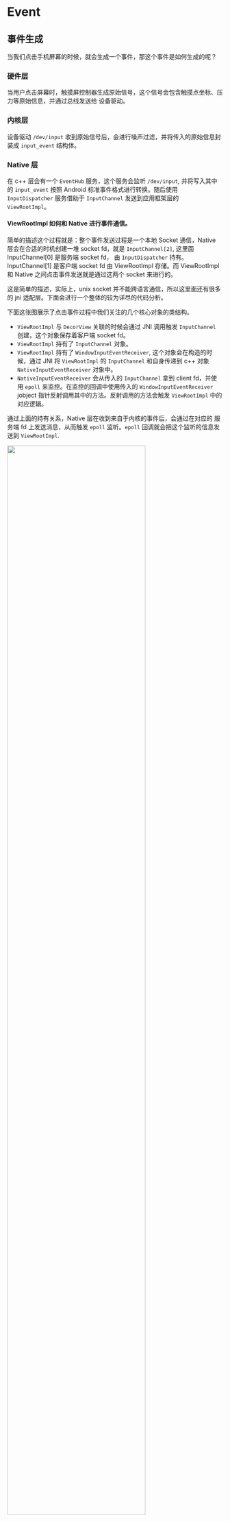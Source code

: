 # Event


## 事件生成

当我们点击手机屏幕的时候，就会生成一个事件，那这个事件是如何生成的呢？

### 硬件层

当用户点击屏幕时，触摸屏控制器生成原始信号，这个信号会包含触摸点坐标、压力等原始信息，并通过总线发送给 设备驱动。

### 内核层

设备驱动 `/dev/input` 收到原始信号后，会进行噪声过滤，并将传入的原始信息封装成 `input_event` 结构体。

### Native 层

在 c++ 层会有一个 `EventHub` 服务，这个服务会监听 `/dev/input`, 并将写入其中的 `input_event` 按照 Android 标准事件格式进行转换。随后使用 `InputDispatcher` 服务借助于 `InputChannel` 发送到应用框架层的 `ViewRootImpl`。



#### ViewRootImpl 如何和 Native 进行事件通信。

简单的描述这个过程就是：整个事件发送过程是一个本地 Socket 通信，Native 层会在合适的时机创建一堆 socket fd，就是 `InputChannel[2]`, 这里面 InputChannel[0] 是服务端 socket fd， 由 `InputDispatcher` 持有。InputChannel[1] 是客户端 socket fd 由 ViewRootImpl 存储。而 ViewRootImpl 和 Native 之间点击事件发送就是通过这两个 socket 来进行的。

这是简单的描述，实际上，unix socket 并不能跨语言通信，所以这里面还有很多的 jni 适配层。下面会进行一个整体的较为详尽的代码分析。

下面这张图展示了点击事件过程中我们关注的几个核心对象的类结构。

- `ViewRootImpl` 与 `DecorView` 关联的时候会通过 JNI 调用触发 `InputChannel` 创建，这个对象保存着客户端 socket fd。
- `ViewRootImpl` 持有了 `InputChannel` 对象。
- `ViewRootImpl` 持有了 `WindowInputEventReceiver`, 这个对象会在构造的时候，通过 JNI 将 `ViewRootImpl` 的 `InputChannel` 和自身传递到 c++ 对象 `NativeInputEventReceiver` 对象中。
- `NativeInputEventReceiver` 会从传入的 `InputChannel` 拿到 client fd，并使用 `epoll` 来监控。在监控的回调中使用传入的 `WindowInputEventReceiver` jobject 指针反射调用其中的方法。反射调用的方法会触发 `ViewRootImpl` 中的对应逻辑。

通过上面的持有关系，Native 层在收到来自于内核的事件后，会通过在对应的 服务端 fd 上发送消息，从而触发 `epoll` 监听。`epoll` 回调就会把这个监听的信息发送到 `ViewRootImpl`.

<img src="android/interview/event/resources/1.png" style="width:80%">


#### Native 如何知道将事件发送给哪个 `InputChannel[0]`

同一时刻，我们设备上会有多个窗口，这里面每个窗口都对应着一个 ViewRootImpl，那我们在设备上进行点击的时候，系统又是如何确认点击事件应该发给哪个窗口呢？

- 首先判断事件是不是发生在当前焦点窗口，如果是，那目标窗口就是焦点窗口。
- 按照窗口的 z-index 顺序，从上到下去判断。

系统在 Native层 存储着所有的 Window 对应的 C++ 对象，这些对象与 InputChannel[0] 一一绑定，如果我们确定是哪个 Window 对象被点击，那就可以拿到对一个的 fd，通过这个 fd，就可以将事件正确的发送到应用层的 ViewRootImpl。


## 事件处理

在上面我们讲了事件发生的大概流程，以及应用层 ViewRootImpl 作为应用层事件接收对象的事实，本节从 ViewRootImpl 收到事件后为起点，介绍其在应用层消费的过程。


<img src="android/interview/event/resources/2.png" style="width:120%">


### 接收

在上面我们已经提到了系统的事件会通过 JNI 触发对应的 ViewRootImpl 中的 WindowInputEventListener 回调方法 onInputEvent。 onInputEvent 通过一些事件的处理后将事件发送到 ViewRootImpl 中定义的一个事件处理职责链，这个责任链会依据事件的类型进行消费，不消费就继续向下传递，对于我们屏幕的触摸事件，会发送到 ViewPostImeInputStage 这个阶段，这个阶段调用其 processPointerEvent 方法来进行事件分发。

```java
native
|
V
ViewRootImpl.WindowInputEventListener.onInputEvent
|
V
ViewRootImpl.enqueueInputEvent
|
V
ViewRootImpl.deliverInputEvent
|
V
ViewRootImpl.ViewPostImeInputStage.postPointerEvent
```


### 上传

因为 ViewRootImpl 持有着视图根 DecorView，所以在 postPointerEvent 阶段直接调用了 DecorView 的 dispatchPointerEvent 方法进行事件上传。

```java
// ViewRootImpl.java
private int processPointerEvent(QueuedInputEvent q) {
    //...
    boolean handled = mView.dispatchPointerEvent(event);
    //...
```

之所以叫上传是因为 DecorView 收到这个事件后，并没有急着在整个 UI 树上进行事件分发，而是通过 Window 上传到 Activity。最后再由 Activity 传回 DecorView，这个步骤看似多余，其实是想让 Activity 感知到事件并进行事件兜底，目的是在整个视图树上没有找到对应的 View 去消费事件的时候，由 Activity 进行处理。

dispatchTouchEvent 这个方法接收一个事件参数，返回一个布尔值，如果返回 true，代表事件已经被消费，否则代表不消费传入的事件。

```java
//Activity.java
public boolean dispatchTouchEvent(MotionEvent ev) {
    if (ev.getAction() == MotionEvent.ACTION_DOWN) {
        onUserInteraction();
    }
    if (getWindow().superDispatchTouchEvent(ev)) { // Activity 再将事件返回给 DecorView
        return true;
    }
    return onTouchEvent(ev); // 如果没有任何 View 消费这个事件，那调用 Activity 自身的事件处理监听。
}

```
### 下达

Activity 把事件再次交给 DecorView 后，DecorView 会调用自身的 dispatchTouchEvent 方法，这个方法由其祖父类 ViewGroup 实现，在这个方法中按序进行下面三个操作。

1. 判断当前 ViewGroup 是不是拦截该事件，如果拦截的话，转掉父类(View)的 dispatchTouchEvent。
2. 如果不拦截，那在自己的孩子中 dispatchTouchEvent，期望孩子可以响应时间，如果孩子响应了事件，那就结束。
3. 如果孩子不响应事件，那就自己调用父类的 dispatchTouchEvent，看下自己是不是需要响应。

```java
//ViewGroup.java

boolean dispatchTouchEvent(MotionEvent ev){
    boolean intercepted = onInterceptTouchEvent(ev);
    if(intercepted){
        return super.dispatchTouchEvent(ev)
    }  
    boolean result = false;
    result = child.dispatchTouchEvent(ev);
    if(!result){
        result = super.dispatchTouchEvent(ev);
    }
    return result;
}
```

上面可以看到，其实不管是哪个路径，最后都调用到了 View.dispatchTouchEvent(ev) 进行处理。移除了一些无障碍以及调试相关的逻辑，我们下面看一下这个方法的实现。

重点在代码中已经做了注释，这里说明一个关键点，一个 View 在消费触摸事件的时候，首先会交给 OnTouchListener 去消费，如果 OnTouchListener 返回 true，那就不会触发 onTouchEvent。

同时你需要知道我们一般定义的点击事件回调是在 onTouchEvent 中才会被触发的，这也就意味着，如果我们的 OnTouchListener 错误的消费了所有的事件，那我们的点击事件将永远不会触发。

```java
// View.java

    /**
     * Pass the touch screen motion event down to the target view, or this
     * view if it is the target.
     *
     * @param event The motion event to be dispatched.
     * @return True if the event was handled by the view, false otherwise.
     */
    public boolean dispatchTouchEvent(MotionEvent event) {
        boolean result = false;

        final int actionMasked = event.getActionMasked();
        // 如果这是一次 按下的 Touch 事件，这代表着事件的开始，因此我们清空之前的事件
        if (actionMasked == MotionEvent.ACTION_DOWN) {
            // Defensive cleanup for new gesture
            stopNestedScroll();
        }
        // 进行一些安全校验
        if (onFilterTouchEventForSecurity(event)) {
            //noinspection SimplifiableIfStatement
            // 如果用户注册了 TouchEvent 的事件监听，那就调用这个监听，并且这个监听如果消费了事件，那就将 result 设置成 true。
            ListenerInfo li = mListenerInfo;
            if (li != null && li.mOnTouchListener != null
                    && (mViewFlags & ENABLED_MASK) == ENABLED
                    && li.mOnTouchListener.onTouch(this, event)) {
                result = true;
            }

            // 如果事件还没有被消费，那就调用自己的 TouchEvent 方法。如果 TouchEvent 消费了事件，那就设置消费状态为 true。
            if (!result && onTouchEvent(event)) {
                result = true;
            }
        }
        // 如果该事件是抬起、取消，或者虽然是按下，但是该视图并不消费，那就取消事件记录。
        if (actionMasked == MotionEvent.ACTION_UP ||
                actionMasked == MotionEvent.ACTION_CANCEL ||
                (actionMasked == MotionEvent.ACTION_DOWN && !result)) {
            stopNestedScroll();
        }

        return result;
    }
```

### (TODO:更详尽的分析) onTouchEvent 分析

刚才提到，我们定义的点击事件都是在 onTouchEvent 中触发的，所以下面对其进行分析。

#### onClickListerner 触发

现阶段呢，我们就对其中在何时触发我们用户的 onClickListerner 进行分析。

在事件为 ACTION_UP 的时候，如果我们手势识别为 Tap，即点击事件的时候，就会触发 PerformClick。这里有个细节就是为了优化点击反馈 UI 体验，尝试将激活点击回调的操作异步执行 post(mPerformClick)，在异步失败的时候进行同步执行 performClickInternal()。这里的异步不是指在其他线程执行回调，而是将点击回调发送到 UI 线程队列中稍后执行。

```java
 switch (action) {
    case MotionEvent.ACTION_UP:
          if (!mHasPerformedLongPress && !mIgnoreNextUpEvent) {
                            // This is a tap, so remove the longpress check
                            removeLongPressCallback();

                            // Only perform take click actions if we were in the pressed state
                            if (!focusTaken) {
                                // Use a Runnable and post this rather than calling
                                // performClick directly. This lets other visual state
                                // of the view update before click actions start.
                                if (mPerformClick == null) {
                                    mPerformClick = new PerformClick();
                                }
                                if (!post(mPerformClick)) {
                                    performClickInternal();
                                }
                            }
                        }
 }

```

performClickInternal 还是 post(mPerformClick) 最终都会执行 performClick 方法。这个方法如下：

内容非常简单，就是简单的触发用户写的 onClickListener 的 onClick 方法，传入的参数就是自身。

```java
// View.java
public boolean performClick() {
    // We still need to call this method to handle the cases where performClick() was called
    // externally, instead of through performClickInternal()
    notifyAutofillManagerOnClick();

    final boolean result;
    final ListenerInfo li = mListenerInfo;
    if (li != null && li.mOnClickListener != null) {
        playSoundEffect(SoundEffectConstants.CLICK);
        li.mOnClickListener.onClick(this);
        result = true;
    } else {
        result = false;
    }

    sendAccessibilityEvent(AccessibilityEvent.TYPE_VIEW_CLICKED);

    notifyEnterOrExitForAutoFillIfNeeded(true);

    return result;
}
```


## 几个问题

### 子视图如何阻止父亲视图拦截事件？

#### 容器拦截流程

事件拦截是 Android 系统提供的一种机制，允许容器类型组件对事件进行私吞，私吞的事件将不会调用子视图的 dispatchEvent 方法。我们以 LinearLayout 中的实现举例来看。

下面展示的是 LinearLayout 的事件拦截相关逻辑，主要做的事情如下：

> ACTION_DOWN: 代表按下事件，是一次触摸事件的开始。
> mFirstTouchTarget: 记录的是一次完整的触摸事件中，响应的子视图。

1. 如果该事件不是 ACTION_DOWN 事件而且之前的事件都没有子视图响应，那 Android 就认为这个事件也没有进一步发送给子视图的必要了，直接强制拦截 `intercepted = true`。

2. 如果该事件是 ACTION_DOWN 或者之前有子视图响应，那就进入拦截判断。
    - 首先取出 disallowIntercept 标志位，这个标志位代表是否允许容器拦截事件。
    - 如果 disallowIntercept 为 true，那就直接 `intercepted = false;` 表示容器不拦截事件，继续后面的派发流程。
    - 如果 disallowIntercept 为 false，就调用 onInterceptTouchEvent 回调，依据回调结果决定是不是拦截。

```java
// File: ViewGroup.java
// Function: dispatchTouchEvent
public boolean dispatchTouchEvent(MotionEvent ev) {
    // 1. 事件包装，处理，事件链状态更新。
    //......
    // 2. 事件拦截判断
    if (actionMasked == MotionEvent.ACTION_DOWN || mFirstTouchTarget != null) {
        final boolean disallowIntercept = (mGroupFlags & FLAG_DISALLOW_INTERCEPT) != 0;
        if (!disallowIntercept) {
            // Allow back to intercept touch
            intercepted = onInterceptTouchEvent(ev);
        } else {
            intercepted = false;
        }
    } else {
        // There are no touch targets and this action is not an initial down
        // so this view group continues to intercept touches.
        intercepted = true;
    }
    //......
    // 3. 事件派发:
    if(!intercepted){
        // 子视图派发
    }else{
        // 派发给自己
        super.dispatchTouchEvent(ev);
    }
    // 
    //......
}
```

<img src="android/interview/event/resources/3.png" style="width:50%">


如果 disallowIntercept 为 false，那是否拦截的决定权就交给了 onInterceptTouchEvent。下面我们看一下 onInterceptTouchEvent 的几个标准实现。

1. ViewGroup.onInterceptTouchEvent

可以看出如果当前时间是鼠标点击滚动条那就拦截，否则不拦截。在我们大多数移动设备上，是很少有鼠标点击的操作的，可以认为 ViewGroup.onInterceptTouchEvent 默认不对事件做拦截。

```java
public boolean onInterceptTouchEvent(MotionEvent ev) {
    if (ev.isFromSource(InputDevice.SOURCE_MOUSE)
            && ev.getAction() == MotionEvent.ACTION_DOWN
            && ev.isButtonPressed(MotionEvent.BUTTON_PRIMARY)
            && isOnScrollbarThumb(ev.getXDispatchLocation(0), ev.getYDispatchLocation(0))) {
        return true;
    }
    return false;
}
```

2. ScrollView.onInterceptTouchEvent

ScrollView 是一个滚动组件，可以看到的是，其发现事件是 Move 的时候，会开始拦截。这也就意味这，对于 ScrollView 的子组件是永远没法感知到滚动事件的。

```java
// File: ScrollView.java
@Override
public boolean onInterceptTouchEvent(MotionEvent ev) {
    /*
        * This method JUST determines whether we want to intercept the motion.
        * If we return true, onMotionEvent will be called and we do the actual
        * scrolling there.
        */

    /*
    * Shortcut the most recurring case: the user is in the dragging
    * state and they is moving their finger.  We want to intercept this
    * motion.
    */
    final int action = ev.getAction();
    if ((action == MotionEvent.ACTION_MOVE) && (mIsBeingDragged)) {
        return true;
    }
    //...
}
```

#### 子视图组织父容器拦截

为了描述这样的场景，我实现了如下的 demo。在 ViewGroup 中重写了默认的 onInterceptTouchEvent， 让其只对 ACTION_DOWN 放行，其余类型都拦截。当然我可以对任意的类型都拦截，但是这样的话，子视图永远没有机会来干预到容器的拦截，而且也不符合 Android UI 系统的设计哲学：一个标准的容器组件，不应该拦截 ACTION_DOWN 事件, 我们需要让子 View 感知到这个事件，这是 Android 设计哲学之一 "子 View 有机会声明自己对事件的兴趣"

```kotlin
class ParentViewGroup
    @JvmOverloads
    constructor(
        context: Context,
        attrs: AttributeSet? = null,
        defStyleAttr: Int = 0,
    ) : LinearLayout(context, attrs, defStyleAttr) {

        override fun onLayout(
            changed: Boolean,
            l: Int,
            t: Int,
            r: Int,
            b: Int,
        ) {
            super.onLayout(changed, l, t, r, b)
        }

        override fun onInterceptTouchEvent(ev: MotionEvent?): Boolean {
            when (ev?.actionMasked) {
                MotionEvent.ACTION_DOWN -> {
                    return false
                }
                else -> true
            }
            return true
        }
    }
```

子视图我提供了一个自定义的 View，代码如下，主要是重写了 dispatchTouchEvent 方法，这个方法中如果发现事件是 ACTION_DOWN，就对容器 requestDisallowInterceptTouchEvent，即把 disallowIntercept 设置成 true。这样做就可以阻止父容器对后续事件的强制拦截。

```kotlin
class ChildView(ctx: Context, attrs: AttributeSet? = null, defStyleAttr: Int = 0) : View(ctx, attrs, defStyleAttr) {
    constructor(ctx: Context) : this(ctx, null, 0) {}
    constructor(ctx: Context, attr: AttributeSet) : this(ctx, attr, 0) {}

    private val fillPaint = Paint(Paint.ANTI_ALIAS_FLAG).apply { style = Paint.Style.FILL }

    // 画了一个红色背景的圆
    override fun onDraw(canvas: Canvas) {
        super.onDraw(canvas)
        val centerX = width / 2f
        val centerY = height / 2f
        val maxRadius = (Math.min(width, height) - paddingLeft - paddingRight) / 2f
        fillPaint.color = Color.RED
        canvas.drawCircle(centerX, centerY, maxRadius, fillPaint)
    }

    override fun dispatchTouchEvent(event: MotionEvent?): Boolean {
        when (event?.actionMasked) {
            MotionEvent.ACTION_DOWN -> {
                parent?.requestDisallowInterceptTouchEvent(true)
            }
        }
        return super.dispatchTouchEvent(event)
    }
}

```

为什么这样做就可以阻止父组件拦截了呢？我们可以分析一次点击事件发来时整体流程：
1. 容器开始的时候，disallowIntercept 是 false，所以调用 onInterceptTouchEvent，onInterceptTouchEvent 中不会对 ACTION_DOWN 拦截，因此这个事件发送到子视图。
2. 子视图发现是 ACTION_DOWN，就调用 requestDisallowInterceptTouchEvent，容器的 disallowIntercept 变成 true。
3. 后续事件，例如 ACTION_UP 到来的时候，首先看到 disallowIntercept 是 true，就直接不拦截了，此时都不会调用容器的 onInterceptTouchEvent。所以子视图可以继续收到后续的事件。

#### requestDisallowInterceptTouchEvent 影响范围。

之前再想，那加入我有两个子视图，如下所示，设想下面的场景：
1. 先点击 Button，此时不会触发点击事件，因为点击事件需要收到 ACTION_UP 才会触发，而这个事件都被容器拦截了。
2. 然后点击 ChildView 的时候，会触发 requestDisallowInterceptTouchEvent，阻止容器拦截事件。
3. 再次点击 Button 此时会正常触发 Button 的点击事件吗？

上面其实想表达的就是 requestDisallowInterceptTouchEvent 操作设置的状态有效期是多久。如果和容器的生命周期绑定，那上面第三步就会出现 Button 点击生效了。一个 View 的行为会影响另外一个视图听起来就很烧脑，索性 requestDisallowInterceptTouchEvent 的状态生命周期是和事件链绑定的，再每一次 ACTION_DOWN 发起时，都会重置这个状态。

```xml
<com.uiapp.uitest.event.ParentViewGroup xmlns:android="http://schemas.android.com/apk/res/android"
    android:orientation="vertical"
    android:layout_width="match_parent"
    android:layout_height="match_parent"
    android:background="@drawable/green_shape">

    <com.uiapp.uitest.event.ChildView
        android:layout_width="100dp"
        android:layout_height="100dp"
        android:id="@+id/first"/>

    <Button
        android:layout_width="wrap_content"
        android:layout_height="wrap_content"
        android:text="Click2"
        android:id="@+id/second"/>

</com.uiapp.uitest.event.ParentViewGroup>
```

```java
//File: ViewGroup.java

public boolean dispatchTouchEvent(MotionEvent ev) { 
    //...
    if (actionMasked == MotionEvent.ACTION_DOWN) {
        //...
        resetTouchState();
    }
    //...
}

private void resetTouchState() {
    clearTouchTargets();
    resetCancelNextUpFlag(this);
    mGroupFlags &= ~FLAG_DISALLOW_INTERCEPT; // 重置这个状态
    mNestedScrollAxes = SCROLL_AXIS_NONE;
}
```


### 视图遮盖会影响事件响应吗？

#### 上层视图可以响应事件

测试点击层叠区域，只有上层视图响应。很正常，因为上层视图响应后，容器就不会进一步 child.dispatchTouchEvent 了。

#### 上层视图不响应事件

那就由下层视图响应，其实这些都可以有之前的分析推到出来。


### ScrollView 默认无法响应用户自定义的点击事件是为啥？

